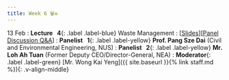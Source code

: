 ```yaml
---
title: Week 6 🗑️♻️ 
---
```


13 Feb
: **Lecture &nbsp; 4**{: .label .label-blue} Waste Management 
  : [[Slides](https://canvas.nus.edu.sg/courses/42112/pages/lecture-4-waste-management?module_item_id=97196)][[Panel Discussion Q&A](https://canvas.nus.edu.sg/courses/42112/discussion_topics/27408?module_item_id=97465)]
: **Panelist &nbsp; 1**{: .label .label-yellow} **Prof. Pang Sze Dai** (Civil and Environmental Engineering, NUS)
: **Panelist &nbsp; 2**{: .label .label-yellow} **Mr. Loh Ah Tuan** (Former Deputy CEO/Director-General, NEA)
: **Moderator**{: .label .label-green} [Mr. Wong Kai Yeng]({{ site.baseurl }}{% link staff.md %}){: .v-align-middle}
